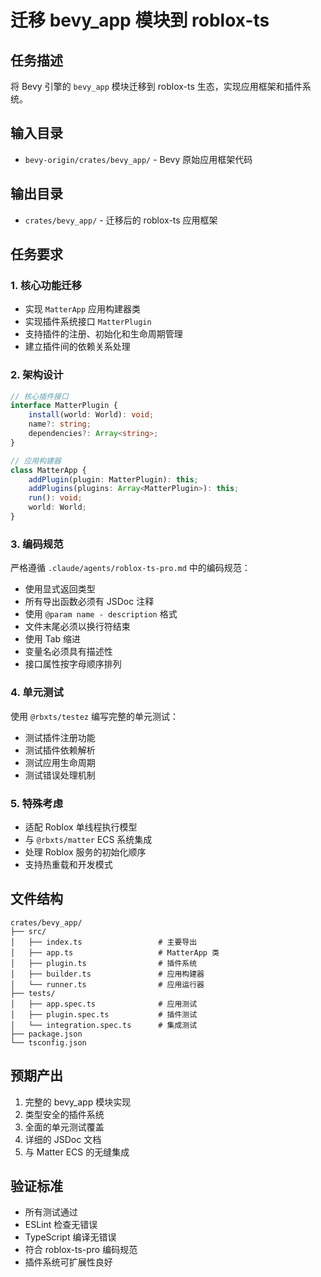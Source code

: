 # 迁移 bevy_app 模块到 roblox-ts

## 任务描述

将 Bevy 引擎的 `bevy_app` 模块迁移到 roblox-ts 生态，实现应用框架和插件系统。

## 输入目录
- `bevy-origin/crates/bevy_app/` - Bevy 原始应用框架代码

## 输出目录
- `crates/bevy_app/` - 迁移后的 roblox-ts 应用框架

## 任务要求

### 1. 核心功能迁移
- 实现 `MatterApp` 应用构建器类
- 实现插件系统接口 `MatterPlugin`
- 支持插件的注册、初始化和生命周期管理
- 建立插件间的依赖关系处理

### 2. 架构设计
```typescript
// 核心插件接口
interface MatterPlugin {
    install(world: World): void;
    name?: string;
    dependencies?: Array<string>;
}

// 应用构建器
class MatterApp {
    addPlugin(plugin: MatterPlugin): this;
    addPlugins(plugins: Array<MatterPlugin>): this;
    run(): void;
    world: World;
}
```

### 3. 编码规范
严格遵循 `.claude/agents/roblox-ts-pro.md` 中的编码规范：
- 使用显式返回类型
- 所有导出函数必须有 JSDoc 注释
- 使用 `@param name - description` 格式
- 文件末尾必须以换行符结束
- 使用 Tab 缩进
- 变量名必须具有描述性
- 接口属性按字母顺序排列

### 4. 单元测试
使用 `@rbxts/testez` 编写完整的单元测试：
- 测试插件注册功能
- 测试插件依赖解析
- 测试应用生命周期
- 测试错误处理机制

### 5. 特殊考虑
- 适配 Roblox 单线程执行模型
- 与 `@rbxts/matter` ECS 系统集成
- 处理 Roblox 服务的初始化顺序
- 支持热重载和开发模式

## 文件结构
```
crates/bevy_app/
├── src/
│   ├── index.ts                 # 主要导出
│   ├── app.ts                   # MatterApp 类
│   ├── plugin.ts                # 插件系统
│   ├── builder.ts               # 应用构建器
│   └── runner.ts                # 应用运行器
├── tests/
│   ├── app.spec.ts              # 应用测试
│   ├── plugin.spec.ts           # 插件测试
│   └── integration.spec.ts      # 集成测试
├── package.json
└── tsconfig.json
```

## 预期产出
1. 完整的 bevy_app 模块实现
2. 类型安全的插件系统
3. 全面的单元测试覆盖
4. 详细的 JSDoc 文档
5. 与 Matter ECS 的无缝集成

## 验证标准
- 所有测试通过
- ESLint 检查无错误
- TypeScript 编译无错误
- 符合 roblox-ts-pro 编码规范
- 插件系统可扩展性良好